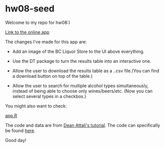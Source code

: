 # hw08-seed

Welcome to my repo for hw08:)

[Link to the online app](https://yukirang.shinyapps.io/bcl-08/)

The changes I've made for this app are:

* Add an image of the BC Liquor Store to the UI above everything.

* Use the DT package to turn the results table into an interactive one.

* Allow the user to download the results table as a ..csv file.(You can find a download button on top of the table.)

* Allow the user to search for multiple alcohol types simultaneously, instead of being able to choose only wines/beers/etc. (Now you can select several types in a checkbox.)

You might also want to check:

[app.R](bcl/app.R)


The code and data are from [Dean Attali's tutorial](https://deanattali.com/blog/building-shiny-apps-tutorial). The code can specifically be found [here](https://deanattali.com/blog/building-shiny-apps-tutorial/#12-final-shiny-app-code).

Good day!


